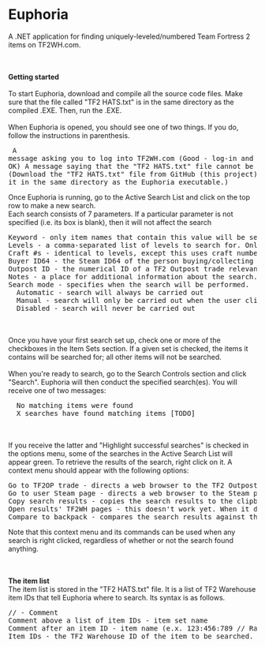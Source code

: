 Euphoria
========

A .NET application for finding uniquely-leveled/numbered Team Fortress 2 items on TF2WH.com.

<br><br><b>Getting started</b><br><br>
To start Euphoria, download and compile all the source code files. Make sure that the file called "TF2 HATS.txt" is in the same directory as the compiled .EXE. Then, run the .EXE.
<br><br>
When Euphoria is opened, you should see one of two things. If you do, follow the instructions in parenthesis.<pre>
A message asking you to log into TF2WH.com (Good - log-in and then click OK)
A message saying that the "TF2 HATS.txt" file cannot be found. (Download the "TF2 HATS.txt" file from GitHub (this project) and place it in the same directory as the Euphoria executable.)
</pre>Once Euphoria is running, go to the Active Search List and click on the top row to make a new search.<br>
Each search consists of 7 parameters. If a particular parameter is not specified (i.e. its box is blank), then it will not affect the search
<pre>
Keyword - only item names that contain this value will be searched. (e.x. A keyword of "huntsman" would exclude any item without "huntsman" in their name).
Levels - a comma-separated list of levels to search for. Only items that have matching levels will be searched.
Craft #s - identical to levels, except this uses craft numbers.
Buyer ID64 - the Steam ID64 of the person buying/collecting the items.
Outpost ID - the numerical ID of a TF2 Outpost trade relevant to the search.
Notes - a place for additional information about the search.
Search mode - specifies when the search will be performed.
  Automatic - search will always be carried out
  Manual - search will only be carried out when the user clicks the "Search" button (i.e. it won't be carried out during automatic searching)
  Disabled - search will never be carried out
</pre>
<br><br>
Once you have your first search set up, check one or more of the checkboxes in the Item Sets section. If a given set is checked, the items it contains will be searched for; all other items will not be searched.<br><br>
When you're ready to search, go to the Search Controls section and click "Search". Euphoria will then conduct the specified search(es).
You will receive one of two messages:
<pre>
  No matching items were found
  X searches have found matching items [TODO]
</pre>
<br><br>
If you receive the latter and "Highlight successful searches" is checked in the options menu, some of the searches in the Active Search List will appear green. To retrieve the results of the search, right click on it. A context menu should appear with the following options:
<pre>
Go to TF2OP trade - directs a web browser to the TF2 Outpost Trade specified in the Outpost ID column. If this ID is invalid, it will go to TF2Outpost.com.
Go to user Steam page - directs a web browser to the Steam page of the user specified in the Steam ID64 column. If this ID is invalid, it will not do anything.
Copy search results - copies the search results to the clipboard
Open results' TF2WH pages - this doesn't work yet. When it does, it will open the TF2WH pages of the matching items.
Compare to backpack - compares the search results against the backpack of the player specified in the Steam ID64 column. Copies to the clipboard a list of found items that the user doesn't already have, if any.
</pre>
Note that this context menu and its commands can be used when any search is right clicked, regardless of whether or not the search found anything.

<br><br><b>The item list</b><br>
The item list is stored in the "TF2 HATS.txt" file. It is a list of TF2 Warehouse item IDs that tell Euphoria where to search. Its syntax is as follows.
<pre>
// - Comment
Comment above a list of item IDs - item set name
Comment after an item ID - item name (e.x. 123:456:789 // Random Item Name )
Item IDs - the TF2 Warehouse ID of the item to be searched. This can be found in the URL of the item's TF2WH page. (TF2WH URLs have the format "tf2wh.com/item.php?id=[Item ID here]")
</pre>

